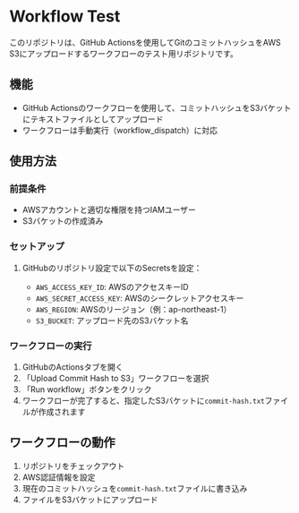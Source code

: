 # Workflow Test

このリポジトリは、GitHub Actionsを使用してGitのコミットハッシュをAWS S3にアップロードするワークフローのテスト用リポジトリです。

## 機能

- GitHub Actionsのワークフローを使用して、コミットハッシュをS3バケットにテキストファイルとしてアップロード
- ワークフローは手動実行（workflow_dispatch）に対応

## 使用方法

### 前提条件

- AWSアカウントと適切な権限を持つIAMユーザー
- S3バケットの作成済み

### セットアップ

1. GitHubのリポジトリ設定で以下のSecretsを設定：

   - `AWS_ACCESS_KEY_ID`: AWSのアクセスキーID
   - `AWS_SECRET_ACCESS_KEY`: AWSのシークレットアクセスキー
   - `AWS_REGION`: AWSのリージョン（例：ap-northeast-1）
   - `S3_BUCKET`: アップロード先のS3バケット名

### ワークフローの実行

1. GitHubのActionsタブを開く
2. 「Upload Commit Hash to S3」ワークフローを選択
3. 「Run workflow」ボタンをクリック
4. ワークフローが完了すると、指定したS3バケットに`commit-hash.txt`ファイルが作成されます

## ワークフローの動作

1. リポジトリをチェックアウト
2. AWS認証情報を設定
3. 現在のコミットハッシュを`commit-hash.txt`ファイルに書き込み
4. ファイルをS3バケットにアップロード 